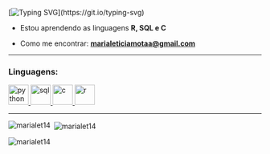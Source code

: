 
  
[![Typing SVG](https://readme-typing-svg.herokuapp.com/?color=FF4500&size=35&center=true&vCenter=true&width=1000&lines=Olá,+eu+sou+Maria+Letícia;Estudo+Sistemas+de+Informação+na+UPE;)](https://git.io/typing-svg) 

- Estou aprendendo as linguagens **R, SQL e C**

- Como me encontrar: **marialeticiamotaa@gmail.com**

---

<h3 align="left">Linguagens:</h3>
<p align="left">
<a href="https://www.python.org" target="_blank"> <img src="https://img.icons8.com/color/48/000000/python--v2.png" alt="python" width="40" height="40"/> </a>
<a href="https://www.microsoft.com/sql-server" target="_blank"> <img src="https://img.icons8.com/color/48/000000/sql.png" alt="sql" width="40" height="40"/> </a>
<a href="https://devdocs.io/c/" target="_blank"> <img src="https://img.icons8.com/color/48/000000/c-programming.png" alt="c" width="40" height="40"/> </a>
<a href="https://www.r-project.org/" target="_blank"> <img src="https://img.icons8.com/fluency/48/000000/r-project.png" alt="r" width="40" height="40"/> </a>
</p>

---

<p><img align="left" src="https://github-readme-stats.vercel.app/api/top-langs?username=marialet14&show_icons=true&locale=en&layout=compact" alt="marialet14" /></p>

<p>&nbsp;<img align="center" src="https://github-readme-stats.vercel.app/api?username=marialet14&show_icons=true&locale=en" alt="marialet14" /></p>

<p><img align="center" src="https://github-readme-streak-stats.herokuapp.com/?user=marialet14&" alt="marialet14" /></p>
